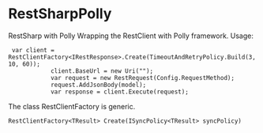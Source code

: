 # RestSharpPolly
RestSharp with Polly
Wrapping the RestClient with Polly framework.
Usage:

```
 var client = RestClientFactory<IRestResponse>.Create(TimeoutAndRetryPolicy.Build(3, 10, 60));
            client.BaseUrl = new Uri("");
            var request = new RestRequest(Config.RequestMethod);
            request.AddJsonBody(model);
            var response = client.Execute(request);
```
The class RestClientFactory is generic.
```
RestClientFactory<TResult> Create(ISyncPolicy<TResult> syncPolicy)
```

